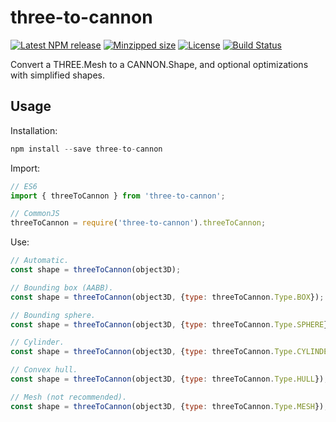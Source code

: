 # three-to-cannon

[![Latest NPM release](https://img.shields.io/npm/v/three-to-cannon.svg)](https://www.npmjs.com/package/three-to-cannon)
[![Minzipped size](https://badgen.net/bundlephobia/minzip/three-to-cannon)](https://bundlephobia.com/result?p=three-to-cannon)
[![License](https://img.shields.io/npm/l/three-to-cannon.svg)](https://github.com/donmccurdy/three-to-cannon/blob/master/LICENSE)
[![Build Status](https://travis-ci.org/donmccurdy/three-to-cannon.svg?branch=master)](https://travis-ci.org/donmccurdy/three-to-cannon)

Convert a THREE.Mesh to a CANNON.Shape, and optional optimizations with simplified shapes.

## Usage

Installation:

```js
npm install --save three-to-cannon
```

Import:

```js
// ES6
import { threeToCannon } from 'three-to-cannon';

// CommonJS
threeToCannon = require('three-to-cannon').threeToCannon;
```

Use:

```js
// Automatic.
const shape = threeToCannon(object3D);

// Bounding box (AABB).
const shape = threeToCannon(object3D, {type: threeToCannon.Type.BOX});

// Bounding sphere.
const shape = threeToCannon(object3D, {type: threeToCannon.Type.SPHERE});

// Cylinder.
const shape = threeToCannon(object3D, {type: threeToCannon.Type.CYLINDER});

// Convex hull.
const shape = threeToCannon(object3D, {type: threeToCannon.Type.HULL});

// Mesh (not recommended).
const shape = threeToCannon(object3D, {type: threeToCannon.Type.MESH});
```
